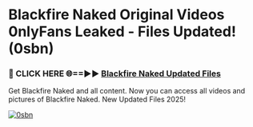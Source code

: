 # Blackfire Naked Original Videos 0nlyFans Leaked - Files Updated! (0sbn)

<h3>🔴 CLICK HERE 🌐==►► <a href="https://tinyurl.com/up5wt9bj" rel="nofollow">Blackfire Naked Updated Files</a></h3>

Get Blackfire Naked and all content. Now you can access all videos and pictures of Blackfire Naked. New Updated Files 2025!

[![0sbn](https://i.imgur.com/ABiUzMV.gif)](https://tinyurl.com/up5wt9bj)

